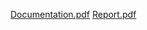[Documentation.pdf](https://github.com/user-attachments/files/20439539/Documentation.pdf)
[Report.pdf](https://github.com/user-attachments/files/20439552/Report.pdf)
